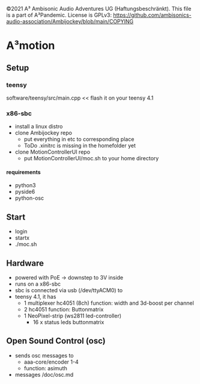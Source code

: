 ©2021 A³ Ambisonic Audio Adventures UG (Haftungsbeschränkt). This file is a part of A³Pandemic. License is GPLv3: https://github.com/ambisonics-audio-association/Ambijockey/blob/main/COPYING

# A³motion
## Setup
### teensy
software/teensy/src/main.cpp << flash it on your teensy 4.1

### x86-sbc
- install a linux distro
- clone Ambijockey repo
	- put everything in etc to corresponding place
	- ToDo .xinitrc is missing in the homefolder yet
- clone MotionControllerUI repo
	- put MotionControllerUI/moc.sh to your home directory

#### requirements
- python3
- pyside6
- python-osc

## Start
- login
- startx
- ./moc.sh

## Hardware
- powered with PoE -> downstep to 3V inside
- runs on a x86-sbc
- sbc is connected via usb (/dev/ttyACM0) to
- teensy 4.1, it has
    - 1 multiplexer hc4051 (8ch)
        function: width and 3d-boost per channel
    - 2 hc4051
        function: Buttonmatrix
    - 1 NeoPixel-strip (ws2811 led-controller)
        - 16 x status leds buttonmatrix

## Open Sound Control (osc)
- sends osc messages to 
    - aaa-core/encoder 1-4
    - function: asimuth
- messages /doc/osc.md

